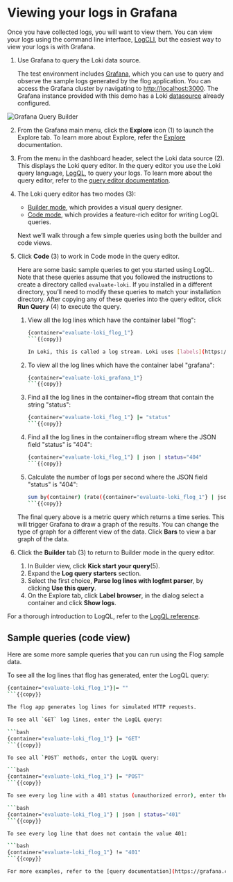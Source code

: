 # Viewing your logs in Grafana

Once you have collected logs, you will want to view them.  You can view your logs using the command line interface, [LogCLI](/docs/loki/latest/query/logcli/), but the easiest way to view your logs is with Grafana.

1. Use Grafana to query the Loki data source.  

    The test environment includes [Grafana](https://grafana.com/docs/grafana/latest/), which you can use to query and observe the sample logs generated by the flog application.  You can access the Grafana cluster by navigating to [http://localhost:3000]({{TRAFFIC_HOST1_3000}}).  The Grafana instance provided with this demo has a Loki [datasource](https://grafana.com/docs/grafana/latest/datasources/loki/) already configured.

![Grafana Query Builder](https://grafana.com/media/docs/loki/grafana-query-builder-v2.png)

2. From the Grafana main menu, click the **Explore** icon (1) to launch the Explore tab. To learn more about Explore, refer the [Explore](https://grafana.com/docs/grafana/latest/explore/) documentation.

3. From the menu in the dashboard header, select the Loki data source (2).  This displays the Loki query editor. In the query editor you use the Loki query language, [LogQL](https://grafana.com/docs/loki/latest/query/), to query your logs.
    To learn more about the query editor, refer to the [query editor documentation](https://grafana.com/docs/grafana/latest/datasources/loki/query-editor/).

4. The Loki query editor has two modes (3):

   - [Builder mode](https://grafana.com/docs/grafana/latest/datasources/loki/query-editor/#builder-mode), which provides a visual query designer.
   - [Code mode](https://grafana.com/docs/grafana/latest/datasources/loki/query-editor/#code-mode), which provides a feature-rich editor for writing LogQL queries.

   Next we’ll walk through a few simple queries using both the builder and code views.

5. Click **Code** (3) to work in Code mode in the query editor.

    Here are some basic sample queries to get you started using LogQL.  Note that these queries assume that you followed the instructions to create a directory called `evaluate-loki`. If you installed in a different directory, you’ll need to modify these queries to match your installation directory.  After copying any of these queries into the query editor, click **Run Query** (4) to execute the query.

    1. View all the log lines which have the container label "flog":

        ```bash
        {container="evaluate-loki_flog_1"}
        ```{{copy}}

        In Loki, this is called a log stream. Loki uses [labels](https://grafana.com/docs/loki/latest/get-started/labels/) as metadata to describe log streams.  Loki queries always start with a label selector.  In the query above, the label selector is `container`.

    2. To view all the log lines which have the container label "grafana":

        ```bash
        {container="evaluate-loki_grafana_1"}
        ```{{copy}}

    3. Find all the log lines in the container=flog stream that contain the string "status":

        ```bash
        {container="evaluate-loki_flog_1"} |= "status"
        ```{{copy}}

    4. Find all the log lines in the container=flog stream where the JSON field "status" is "404":

        ```bash
        {container="evaluate-loki_flog_1"} | json | status="404"
        ```{{copy}}

    5. Calculate the number of logs per second where the JSON field "status" is "404":

        ```bash
        sum by(container) (rate({container="evaluate-loki_flog_1"} | json | status="404" [$__auto])) 
        ```{{copy}}

    The final query above is a metric query which returns a time series. This will trigger Grafana to draw a graph of the results.  You can change the type of graph for a different view of the data.  Click **Bars** to view a bar graph of the data.

6. Click the **Builder** tab (3) to return to Builder mode in the query editor.
    1. In Builder view, click **Kick start your query**(5).
    2. Expand the **Log query starters** section.
    3. Select the first choice, **Parse log lines with logfmt parser**, by clicking **Use this query**.
    4. On the Explore tab, click **Label browser**, in the dialog select a container and click **Show logs**.

For a thorough introduction to LogQL, refer to the [LogQL reference](https://grafana.com/docs/loki/latest/query/).

## Sample queries (code view)

Here are some more sample queries that you can run using the Flog sample data.

To see all the log lines that flog has generated, enter the LogQL query:

```bash
{container="evaluate-loki_flog_1"}|= ""
```{{copy}}

The flog app generates log lines for simulated HTTP requests.

To see all `GET` log lines, enter the LogQL query:

```bash
{container="evaluate-loki_flog_1"} |= "GET"
```{{copy}}

To see all `POST` methods, enter the LogQL query:

```bash
{container="evaluate-loki_flog_1"} |= "POST"
```{{copy}}

To see every log line with a 401 status (unauthorized error), enter the LogQL query:

```bash
{container="evaluate-loki_flog_1"} | json | status="401"
```{{copy}}

To see every log line that does not contain the value 401:

```bash
{container="evaluate-loki_flog_1"} != "401"
```{{copy}}

For more examples, refer to the [query documentation](https://grafana.com/docs/loki/latest/query/query_examples/).